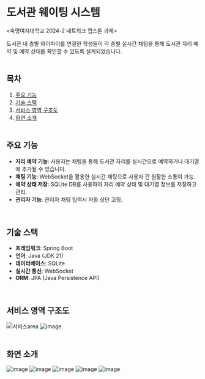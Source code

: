 # 도서관 웨이팅 시스템

<숙명여자대학교 2024-2 네트워크 캡스톤 과제>

도서관 내 층별 와이파이를 연결한 학생들이 각 층별 실시간 채팅을 통해 도서관 자리 예약 및 예약 상태를 확인할 수 있도록 설계되었습니다.
<br><br>

## **목차**
1. [주요 기능](#주요-기능)
2. [기술 스택](#기술-스택)
3. [서비스 영역 구조도](#서비스-영역-구조도)
4. [화면 소개](#화면-소개)
<br><br>


## 주요 기능

- **자리 예약 기능**: 사용자는 채팅을 통해 도서관 자리를 실시간으로 예약하거나 대기열에 추가될 수 있습니다.
- **채팅 기능**: WebSocket을 활용한 실시간 채팅으로 사용자 간 원활한 소통이 가능.
- **예약 상태 저장**: SQLite DB를 사용하여 자리 예약 상태 및 대기열 정보를 저장하고 관리.
- **관리자 기능**: 관리자 채팅 입력시 자동 상단 고정.
<br>

## 기술 스택

- **프레임워크**: Spring Boot
- **언어**: Java (JDK 21)
- **데이터베이스**: SQLite
- **실시간 통신**: WebSocket
- **ORM**: JPA (Java Persistence API)
<br>

## 서비스 영역 구조도
![서비스area](https://github.com/user-attachments/assets/d807a492-bfae-41dc-84e7-0f34f453871f)
![image](https://github.com/user-attachments/assets/1a5dcab2-2dcc-4c23-820b-53787edaa964)
<br><br>


## 화면 소개
![image](https://github.com/user-attachments/assets/7f9e35e7-93c5-4e49-b634-d16eb9578fd3)
![image](https://github.com/user-attachments/assets/1ac5ed1f-5c2b-49c3-aac0-f6e7a778300d)
![image](https://github.com/user-attachments/assets/8293b565-7645-40b3-8621-0ef907f13acc)
![image](https://github.com/user-attachments/assets/a5c75460-0fda-44a5-84ed-cfd2661d6f0d)
![image](https://github.com/user-attachments/assets/9dfe9257-9173-474e-822e-21f63ef132d2)
